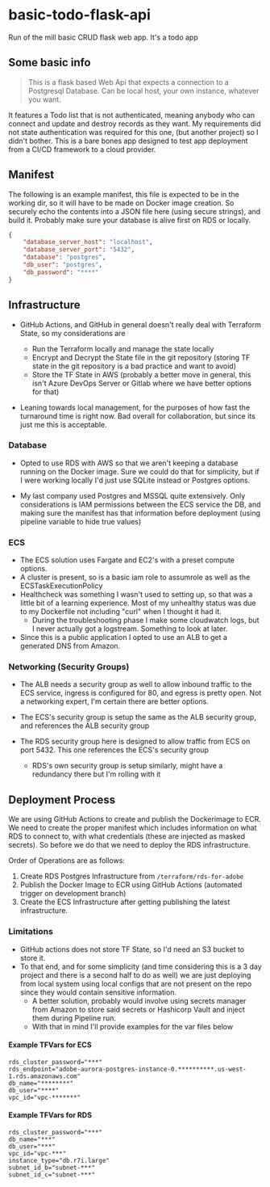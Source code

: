 # basic-todo-flask-api
Run of the mill basic CRUD flask web app. It's a todo app

## Some basic info

> This is a flask based Web Api that expects a connection to a Postgresql Database. Can be local host, your own instance, whatever you want.

It features a Todo list that is not authenticated, meaning anybody who can connect and update and destroy records as they want. My requirements did not state authentication 
was required for this one, (but another project) so I didn't bother. This is a bare bones app designed to test app deployment from a CI/CD framework to a cloud provider.

## Manifest

The following is an example manifest, this file is expected to be in the working dir, so it will have to be made on Docker image creation.
So securely echo the contents into a JSON file here (using secure strings), and build it. Probably make sure your database is alive first on RDS or locally.
```json
{
    "database_server_host": "localhost",
    "database_server_port": "5432",
    "database": "postgres",
    "db_user": "postgres",
    "db_password": "****"
}
```

## Infrastructure

* GitHub Actions, and GitHub in general doesn't really deal with Terraform State, so my considerations are
    * Run the Terraform locally and manage the state locally
    * Encrypt and Decrypt the State file in the git repository (storing TF state in the git repository is a bad practice and want to avoid)
    * Store the TF State in AWS (probably a better move in general, this isn't Azure DevOps Server or Gitlab where we have better options for that)

* Leaning towards local management, for the purposes of how fast the turnaround time is right now. Bad overall for collaboration, but since its just me this is acceptable.

### Database

* Opted to use RDS with AWS so that we aren't keeping a database running on the Docker image. Sure we could do that for simplicity, but if I were working locally I'd just use SQLite instead or Postgres options.

* My last company used Postgres and MSSQL quite extensively. Only considerations is IAM permissions between the ECS service the DB, and making sure the manifest has that information before deployment (using pipeline variable to hide true values)


### ECS

* The ECS solution uses Fargate and EC2's with a preset compute options.
* A cluster is present, so is a basic iam role to assumrole as well as the ECSTaskExecutionPolicy
* Healthcheck was something I wasn't used to setting up, so that was a little bit of a learning experience. Most of my unhealthy status was due to my Dockerfile not including "curl" when I thought it had it.
  * During the troubleshooting phase I make some cloudwatch logs, but I never actually got a logstream. Something to look at later.
* Since this is a public application I opted to use an ALB to get a generated DNS from Amazon.

### Networking (Security Groups)

* The ALB needs a security group as well to allow inbound traffic to the ECS service, ingress is configured for 80, and egress is pretty open. Not a networking expert, I'm certain there are better options.

* The ECS's security group is setup the same as the ALB security group, and references the ALB security group

* The RDS security group here is designed to allow traffic from ECS on port 5432. This one references the ECS's security group

  * RDS's own security group is setup similarly, might have a redundancy there but I'm rolling with it

## Deployment Process

We are using GitHub Actions to create and publish the Dockerimage to ECR. We need to create the proper manifest which includes information on what RDS to connect to, with what credentials (these are injected as masked secrets). So before we do that we need to deploy the RDS infrastructure.

Order of Operations are as follows:

1) Create RDS Postgres Infrastructure from `/terraform/rds-for-adobe`
2) Publish the Docker Image to ECR using GitHub Actions (automated trigger on development branch)
3) Create the ECS Infrastructure after getting publishing the latest infrastructure.

### Limitations

* GitHub actions does not store TF State, so I'd need an S3 bucket to store it.
* To that end, and for some simplicity (and time considering this is a 3 day project and there is a second half to do as well) we are just deploying from local system using local configs that are not present on the repo since they would contain sensitive information.
   * A better solution, probably would involve using secrets manager from Amazon to store said secrets or Hashicorp Vault and inject them during Pipeline run.
   * With that in mind I'll provide examples for the var files below

#### Example TFVars for ECS

```
rds_cluster_password="***"
rds_endpoint="adobe-aurora-postgres-instance-0.**********.us-west-1.rds.amazonaws.com"
db_name="********"
db_user="****"
vpc_id="vpc-*******"
```

#### Example TFVars for RDS

```
rds_cluster_password="***"
db_name="***"
db_user="***"
vpc_id="vpc-***"
instance_type="db.r7i.large"
subnet_id_b="subnet-***"
subnet_id_c="subnet-***" 
```
